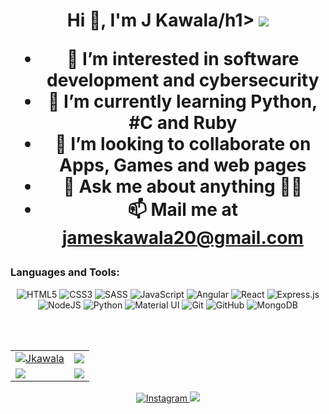 <h1 align="center">Hi 👋, I'm J Kawala/h1>
<img src="https://user-images.githubusercontent.com/73097560/115834477-dbab4500-a447-11eb-908a-139a6edaec5c.gif">


- 👀 I’m interested in software development and cybersecurity
- 🌱 I’m currently learning Python, #C and Ruby
- 💞️ I’m looking to collaborate on Apps, Games and web pages 
- 💬 Ask me about anything 👨‍💻
- 📫 Mail me at [jameskawala20@gmail.com](mailto:jameskawala20@gmail.com)



<h3 align="left">Languages and Tools:</h3>
<p align="center"> 
  <img alt="HTML5" src="https://img.shields.io/badge/html5-%23E34F26.svg?&style=for-the-badge&logo=html5&logoColor=white"/>
  <img alt="CSS3" src="https://img.shields.io/badge/css3-%231572B6.svg?&style=for-the-badge&logo=css3&logoColor=white"/>
  <img alt="SASS" src="https://img.shields.io/badge/SASS-hotpink.svg?&style=for-the-badge&logo=SASS&logoColor=white"/>
  <img alt="JavaScript" src="https://img.shields.io/badge/javascript-%23323330.svg?&style=for-the-badge&logo=javascript&logoColor=%23F7DF1E"/>
  <img alt="Angular" src="https://img.shields.io/badge/Angular-DD0031?style=for-the-badge&logo=angular&logoColor=white"/>
  <img alt="React" src="https://img.shields.io/badge/react-%2320232a.svg?&style=for-the-badge&logo=react&logoColor=%2361DAFB"/>
  <img alt="Express.js" src="https://img.shields.io/badge/express.js-%23404d59.svg?&style=for-the-badge"/>
  <img alt="NodeJS" src="https://img.shields.io/badge/node.js-%2343853D.svg?&style=for-the-badge&logo=node.js&logoColor=white"/>
  <img alt="Python" src="https://img.shields.io/badge/python-%2314354C.svg?&style=for-the-badge&logo=python&logoColor=white"/>
  <img alt="Material UI" src="https://img.shields.io/badge/materialui-%230081CB.svg?&style=for-the-badge&logo=material-ui&logoColor=white"/>
  <img alt="Git" src="https://img.shields.io/badge/git-%23F05033.svg?&style=for-the-badge&logo=git&logoColor=white"/>
  <img alt="GitHub" src="https://img.shields.io/badge/github-%23121011.svg?&style=for-the-badge&logo=github&logoColor=white"/>
  <img alt="MongoDB" src ="https://img.shields.io/badge/MongoDB-%234ea94b.svg?&style=for-the-badge&logo=mongodb&logoColor=white"/>
</p>



<br/> <br/>

<table>
  <tr>
    <td>
      <a href="https://www.github.com/Jkawla">
     <img src="https://github-readme-stats.vercel.app/api?username=Jkawala&show_icons=true&theme=tokyonight&count_private=true&hide_border=true" alt="Jkawala" />
      </a>
    </td>
    <td> 
      <a href="https://www.github.com/Jkawala">
       <img src ="http://github-readme-streak-stats.herokuapp.com?user=Jkawala&hide_border=true&theme=tokyonight" />
      </a>
    </td>
  </tr>
  <tr>
    <td>
      <a href="https://www.github.com/thinkswell">
       <img src ="https://github-readme-stats.vercel.app/api/top-langs/?username=thinkswell&langs_count=8&layout=compact&theme=tokyonight&hide_border=true" />
      </a>
    </td>
     <td>
       <a href="https://www.github.com/thinkswell">
       <img src ="https://github-readme-stats.vercel.app/api/pin/?username=thinkswell&repo=javascript-mini-projects&theme=tokyonight&show_icons=true&hide_border=true" />
      </a>
    </td>
  </tr>
</table>
<p align="center"> 
  <a href="https://www.instagram.com/mr_thinkswell">
    <img alt="Instagram" src="https://img.shields.io/badge/mr__thinkswell-%23E4405F.svg?&style=for-the-badge&logo=Instagram&logoColor=white"/>
  </a>
    
<a href="https://linkedin.com/in/-krishnavishwakarma">
  <img src="https://img.shields.io/badge/linkedin-%230077B5.svg?&style=for-the-badge&logo=linkedin&logoColor=white">
</a>

</p>
<!---
Jkawala/Jkawala is a ✨ special ✨ repository because its `README.md` (this file) appears on your GitHub profile.
You can click the Preview link to take a look at your changes.
--->
